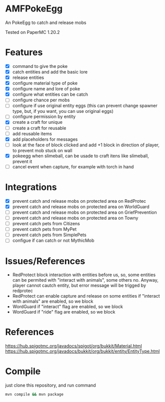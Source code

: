 # AMFPokeEgg
An PokeEgg to catch and release mobs

Tested on PaperMC 1.20.2

# Features
- [x] command to give the poke
- [x] catch entities and add the basic lore
- [x] release entities
- [x] configure material type of poke
- [x] configure name and lore of poke
- [x] configure what entities can be catch
- [ ] configure chance per mobs
- [ ] configure if use original entity eggs (this can prevent change spawner type, but, if you want, you can use original eggs)
- [ ] configure permission by entity
- [x] create a craft for unique
- [ ] create a craft for reusable
- [ ] add reusable items
- [x] add placeholders for messages
- [ ] look at the face of block clicked and add +1 block in direction of player, to prevent mob stuck on wall
- [x] pokeegg when slimeball, can be usade to craft itens like slimeball, prevent it
- [ ] cancel event when capture, for example with torch in hand

# Integrations
- [x] prevent catch and release mobs on protected area on RedProtec
- [x] prevent catch and release mobs on protected area on WorldGuard
- [ ] prevent catch and release mobs on protected area on GriefPrevention
- [ ] prevent catch and release mobs on protected area on Towny
- [ ] prevent catch pets from Citizens
- [ ] prevent catch pets from MyPet
- [ ] prevent catch pets from SimplePets
- [ ] configue if can catch or not MythicMob

# Issues/References

- RedProtect block interaction with entities before us, so, some entities can be permited with "interact with animals", some others no. Anyway, player cannot cautch entity, but error message will be trigged by redprotec
- RedProtect can enable capture and release on some entities if "interact with animals" are enabled, so we block
- WordGuard if "interact" flag are enabled, so we block
- WordGuard if "ride" flag are enabled, so we block

# References

https://hub.spigotmc.org/javadocs/spigot/org/bukkit/Material.html
https://hub.spigotmc.org/javadocs/bukkit/org/bukkit/entity/EntityType.html

# Compile

just clone this repository, and run command

```bash
mvn compile && mvn package
```